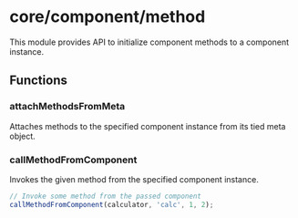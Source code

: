 # core/component/method

This module provides API to initialize component methods to a component instance.

## Functions

### attachMethodsFromMeta

Attaches methods to the specified component instance from its tied meta object.

### callMethodFromComponent

Invokes the given method from the specified component instance.

```js
// Invoke some method from the passed component
callMethodFromComponent(calculator, 'calc', 1, 2);
```
